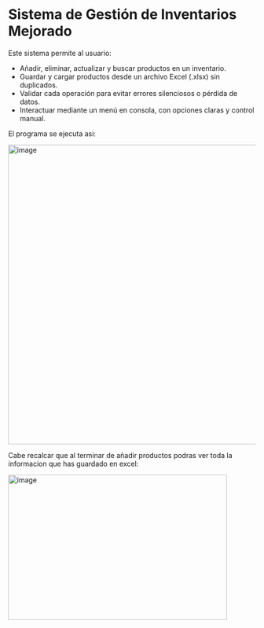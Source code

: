 # Sistema de Gestión de Inventarios Mejorado
Este sistema permite al usuario:
- Añadir, eliminar, actualizar y buscar productos en un inventario.
- Guardar y cargar productos desde un archivo Excel (.xlsx) sin duplicados.
- Validar cada operación para evitar errores silenciosos o pérdida de datos.
- Interactuar mediante un menú en consola, con opciones claras y control manual.

El programa se ejecuta asi:

<img width="950" height="609" alt="image" src="https://github.com/user-attachments/assets/38fd9a70-5d13-4e03-bd9c-8bdb37afe095" />

Cabe recalcar que al terminar de añadir productos podras ver toda la informacion que has guardado en excel:

<img width="445" height="295" alt="image" src="https://github.com/user-attachments/assets/d0b1b2f1-3554-4627-bdb3-68e3e63548fd" />

